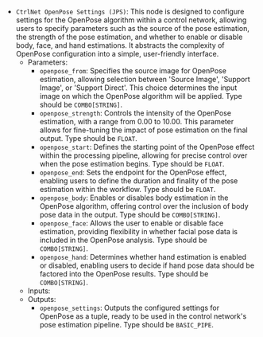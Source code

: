 - `CtrlNet OpenPose Settings (JPS)`: This node is designed to configure settings for the OpenPose algorithm within a control network, allowing users to specify parameters such as the source of the pose estimation, the strength of the pose estimation, and whether to enable or disable body, face, and hand estimations. It abstracts the complexity of OpenPose configuration into a simple, user-friendly interface.
    - Parameters:
        - `openpose_from`: Specifies the source image for OpenPose estimation, allowing selection between 'Source Image', 'Support Image', or 'Support Direct'. This choice determines the input image on which the OpenPose algorithm will be applied. Type should be `COMBO[STRING]`.
        - `openpose_strength`: Controls the intensity of the OpenPose estimation, with a range from 0.00 to 10.00. This parameter allows for fine-tuning the impact of pose estimation on the final output. Type should be `FLOAT`.
        - `openpose_start`: Defines the starting point of the OpenPose effect within the processing pipeline, allowing for precise control over when the pose estimation begins. Type should be `FLOAT`.
        - `openpose_end`: Sets the endpoint for the OpenPose effect, enabling users to define the duration and finality of the pose estimation within the workflow. Type should be `FLOAT`.
        - `openpose_body`: Enables or disables body estimation in the OpenPose algorithm, offering control over the inclusion of body pose data in the output. Type should be `COMBO[STRING]`.
        - `openpose_face`: Allows the user to enable or disable face estimation, providing flexibility in whether facial pose data is included in the OpenPose analysis. Type should be `COMBO[STRING]`.
        - `openpose_hand`: Determines whether hand estimation is enabled or disabled, enabling users to decide if hand pose data should be factored into the OpenPose results. Type should be `COMBO[STRING]`.
    - Inputs:
    - Outputs:
        - `openpose_settings`: Outputs the configured settings for OpenPose as a tuple, ready to be used in the control network's pose estimation pipeline. Type should be `BASIC_PIPE`.
